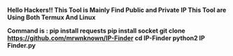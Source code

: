 <b>Hello Hackers!! This Tool is Mainly Find Public and Private IP<b>
<b> This Tool are Using Both Termux And Linux<b>

<b>Command is :<b>
pip install requests
pip install socket
git clone https://github.com/mrwnknown/IP-Finder
cd IP-Finder
python2 IP Finder.py
